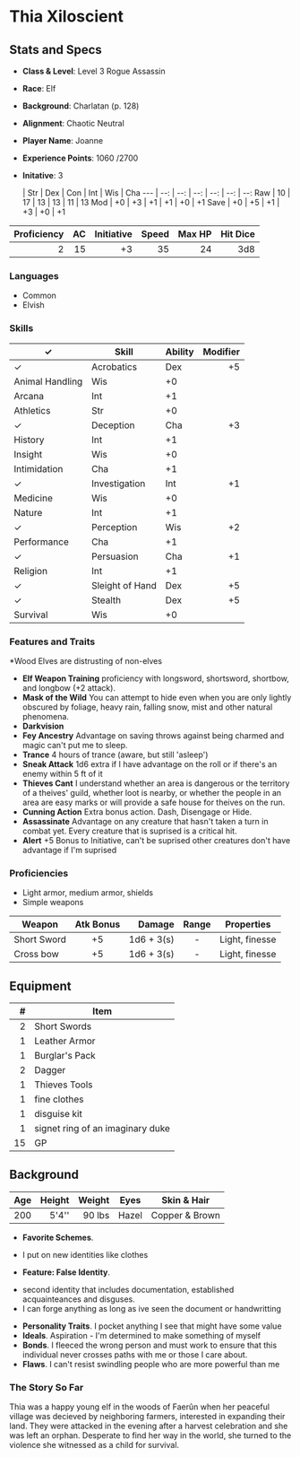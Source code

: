 # Thia Xiloscient

## Stats and Specs

* **Class & Level**: Level 3 Rogue Assassin 
* **Race**: Elf
* **Background**: Charlatan (p. 128)
* **Alignment**: Chaotic Neutral
* **Player Name**: Joanne
* **Experience Points**: 1060 /2700
* **Initative**: 3

     | Str | Dex  | Con  | Int  | Wis  | Cha
---  | --: | --:  | --:  | --:  | --:  | --:
Raw  | 10  |  17  |  13  |  13  |  11  |  13
Mod  | +0  |  +3  |  +1  |  +1  |  +0  |  +1
Save | +0  |  +5  |  +1  |  +3  |  +0  |  +1

Proficiency | AC  | Initiative | Speed | Max HP | Hit Dice
----------: | --: | ---------: | ----: | -----: | -------:
         2  |  15 |         +3 | 35 |     24 | 3d8    

### Languages

* Common
* Elvish

### Skills

✓  | Skill           | Ability | Modifier
---| --------------- | ------- | -------:
✓ | Acrobatics      | Dex     | +5
  | Animal Handling | Wis     | +0
  | Arcana          | Int     | +1
  | Athletics       | Str     | +0
✓ | Deception       | Cha     | +3
  | History         | Int     | +1
  | Insight         | Wis     | +0
  | Intimidation    | Cha     | +1
✓ | Investigation   | Int     | +1
  | Medicine        | Wis     | +0
  | Nature          | Int     | +1
✓ | Perception      | Wis     | +2
  | Performance     | Cha     | +1
✓ | Persuasion      | Cha     | +1
  | Religion        | Int     | +1
✓ | Sleight of Hand | Dex     | +5
✓ | Stealth         | Dex     | +5
  | Survival        | Wis     | +0

### Features and Traits
*Wood Elves are distrusting of non-elves 
* **Elf Weapon Training** proficiency with longsword, shortsword, shortbow, and longbow (+2 attack).
* **Mask of the Wild** You can attempt to hide even when you are only lightly obscured by foliage, heavy rain, falling snow, mist and other natural phenomena. 
* **Darkvision**
* **Fey Ancestry** Advantage on saving throws against being charmed and magic can't put me to sleep. 
* **Trance** 4 hours of trance (aware, but still 'asleep')
* **Sneak Attack** 1d6 extra if I have advantage on the roll or if there's an enemy within 5 ft of it
* **Thieves Cant** I understand whether an area is dangerous or the territory of a theives' guild, 
whether loot is nearby, or whether the people in an area are easy marks or will provide a safe house for theives on the run.
* **Cunning Action** Extra bonus action. Dash, Disengage or Hide.  
* **Assassinate** Advantage on any creature that hasn't taken a turn in combat yet. Every creature that is suprised is a critical hit. 
* **Alert** +5 Bonus to Initiative, can't be suprised other creatures don't have advantage if I'm suprised 

### Proficiencies

* Light armor, medium armor, shields
* Simple weapons


Weapon         | Atk Bonus | Damage     | Range   | Properties
------         | :-------: | -----:     | :---:   | ----------
Short Sword    |    +5     | 1d6 + 3(s) | -       | Light, finesse
Cross bow      |    +5     | 1d6 + 3(s) | -       | Light, finesse

## Equipment
\#  | Item
--: | ---------
2   | Short Swords
1   | Leather Armor
1   | Burglar's Pack
2   | Dagger
1   | Thieves Tools
1   | fine clothes
1   | disguise kit
1   | signet ring of an imaginary duke
15  | GP

## Background

Age | Height | Weight   | Eyes   | Skin & Hair
--: | -----: | ------:  | ----   | ------------
200  | 5'4'' | 90 lbs   | Hazel   | Copper & Brown

* **Favorite Schemes**.
- I put on new identities like clothes
* **Feature: False Identity**.
- second identity that includes documentation, established acquainteances and disguses.
- I can forge anything as long as ive seen the document or handwritting 

* **Personality Traits**.  I pocket anything I see that  might have some value
* **Ideals**. Aspiration - I'm determined to make something of myself 
* **Bonds**. I fleeced the wrong person and must work to ensure that this 
individual never crosses paths with me or those I care about. 
* **Flaws**. I can't resist swindling people who are more powerful than me

### The Story So Far

Thia was a happy young elf in the woods of Faerûn when her peaceful village was decieved by neighboring farmers, 
interested in expanding their land. They were attacked in the evening after a harvest celebration and she was left an orphan. Desperate to find her way in the world, she turned to the violence she witnessed as a child for survival.  
